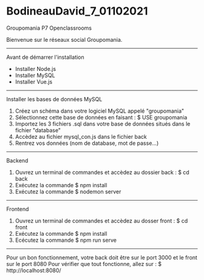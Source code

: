 # BodineauDavid_7_01102021
Groupomania P7 Openclassrooms

Bienvenue sur le réseaux social Groupomania.
______________________________________________
Avant de démarrer l'installation

- Installer Node.js
- Installer MySQL
- Installer Vue.js

______________________________________________
Installer les bases de données MySQL

1) Créez un schéma dans votre logiciel MySQL appelé "groupomania"
2) Sélectionnez cette base de données en faisant : $ USE groupomania
3) Importez les 3 fichiers .sql dans votre base de données situés dans le fichier "database"
4) Accèdez au fichier mysql_con.js dans le fichier back
5) Rentrez vos données (nom de database, mot de passe...)

______________________________________________
Backend

1) Ouvrez un terminal de commandes et accèdez au dossier back : $ cd back
2) Exécutez la commande $ npm install
3) Exécutez la commande $ nodemon server

______________________________________________
Frontend

1) Ouvrez un terminal de commandes et accèdez au dosser front : $ cd front
2) Exécutez la commande $ npm install
3) Ecécutez la commande $ npm run serve

______________________________________________
Pour un bon fonctionnement, votre back doit être sur le port 3000 et le front sur le port 8080
Pour vérifier que tout fonctionne, allez sur : $ http://localhost:8080/